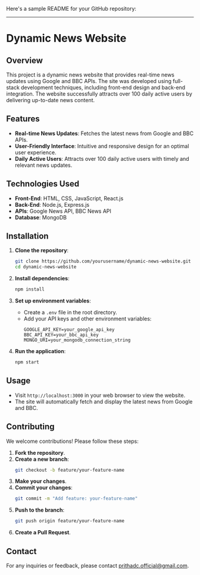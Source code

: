 Here's a sample README for your GitHub repository:

---

# Dynamic News Website

## Overview

This project is a dynamic news website that provides real-time news updates using Google and BBC APIs. The site was developed using full-stack development techniques, including front-end design and back-end integration. The website successfully attracts over 100 daily active users by delivering up-to-date news content.

## Features

- **Real-time News Updates**: Fetches the latest news from Google and BBC APIs.
- **User-Friendly Interface**: Intuitive and responsive design for an optimal user experience.
- **Daily Active Users**: Attracts over 100 daily active users with timely and relevant news updates.

## Technologies Used

- **Front-End**: HTML, CSS, JavaScript, React.js
- **Back-End**: Node.js, Express.js
- **APIs**: Google News API, BBC News API
- **Database**: MongoDB

## Installation

1. **Clone the repository**:
   ```bash
   git clone https://github.com/yourusername/dynamic-news-website.git
   cd dynamic-news-website
   ```

2. **Install dependencies**:
   ```bash
   npm install
   ```

3. **Set up environment variables**:
   - Create a `.env` file in the root directory.
   - Add your API keys and other environment variables:
     ```env
     GOOGLE_API_KEY=your_google_api_key
     BBC_API_KEY=your_bbc_api_key
     MONGO_URI=your_mongodb_connection_string
     ```

4. **Run the application**:
   ```bash
   npm start
   ```

## Usage

- Visit `http://localhost:3000` in your web browser to view the website.
- The site will automatically fetch and display the latest news from Google and BBC.

## Contributing

We welcome contributions! Please follow these steps:

1. **Fork the repository**.
2. **Create a new branch**:
   ```bash
   git checkout -b feature/your-feature-name
   ```
3. **Make your changes**.
4. **Commit your changes**:
   ```bash
   git commit -m "Add feature: your-feature-name"
   ```
5. **Push to the branch**:
   ```bash
   git push origin feature/your-feature-name
   ```
6. **Create a Pull Request**.

## Contact

For any inquiries or feedback, please contact [prithadc.official@gmail.com](mailto:prithadc.official@gmail.com).


